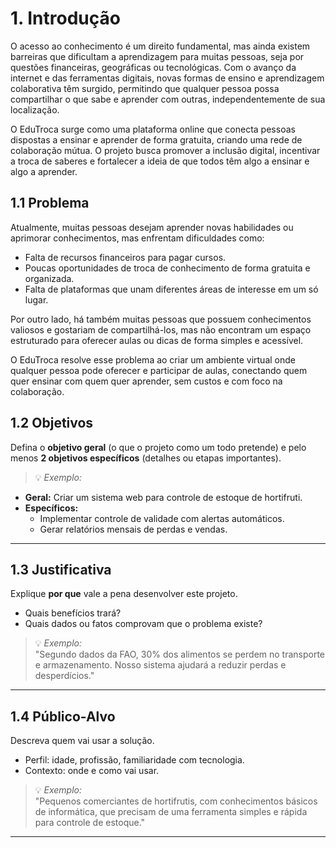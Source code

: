 # 1. Introdução
O acesso ao conhecimento é um direito fundamental, mas ainda existem barreiras que dificultam a aprendizagem para muitas pessoas, seja por questões financeiras, geográficas ou tecnológicas. Com o avanço da internet e das ferramentas digitais, novas formas de ensino e aprendizagem colaborativa têm surgido, permitindo que qualquer pessoa possa compartilhar o que sabe e aprender com outras, independentemente de sua localização. 

O EduTroca surge como uma plataforma online que conecta pessoas dispostas a ensinar e aprender de forma gratuita, criando uma rede de colaboração mútua. O projeto busca promover a inclusão digital, incentivar a troca de saberes e fortalecer a ideia de que todos têm algo a ensinar e algo a aprender. 

## 1.1 Problema  
Atualmente, muitas pessoas desejam aprender novas habilidades ou aprimorar conhecimentos, mas enfrentam dificuldades como: 

* Falta de recursos financeiros para pagar cursos. 
* Poucas oportunidades de troca de conhecimento de forma gratuita e organizada. 
* Falta de plataformas que unam diferentes áreas de interesse em um só lugar. 

Por outro lado, há também muitas pessoas que possuem conhecimentos valiosos e gostariam de compartilhá-los, mas não encontram um espaço estruturado para oferecer aulas ou dicas de forma simples e acessível. 

O EduTroca resolve esse problema ao criar um ambiente virtual onde qualquer pessoa pode oferecer e participar de aulas, conectando quem quer ensinar com quem quer aprender, sem custos e com foco na colaboração. 

## 1.2 Objetivos  
Defina o **objetivo geral** (o que o projeto como um todo pretende) e pelo menos **2 objetivos específicos** (detalhes ou etapas importantes).

>💡 *Exemplo:*  
- **Geral:** Criar um sistema web para controle de estoque de hortifruti.  
- **Específicos:**  
  - Implementar controle de validade com alertas automáticos.  
  - Gerar relatórios mensais de perdas e vendas.

---

## 1.3 Justificativa  
Explique **por que** vale a pena desenvolver este projeto.  
- Quais benefícios trará?  
- Quais dados ou fatos comprovam que o problema existe?  

>💡 *Exemplo:*  
"Segundo dados da FAO, 30% dos alimentos se perdem no transporte e armazenamento. Nosso sistema ajudará a reduzir perdas e desperdícios."

---

## 1.4 Público-Alvo  
Descreva quem vai usar a solução.  
- Perfil: idade, profissão, familiaridade com tecnologia.  
- Contexto: onde e como vai usar.

>💡 *Exemplo:*  
"Pequenos comerciantes de hortifrutis, com conhecimentos básicos de informática, que precisam de uma ferramenta simples e rápida para controle de estoque."

---
